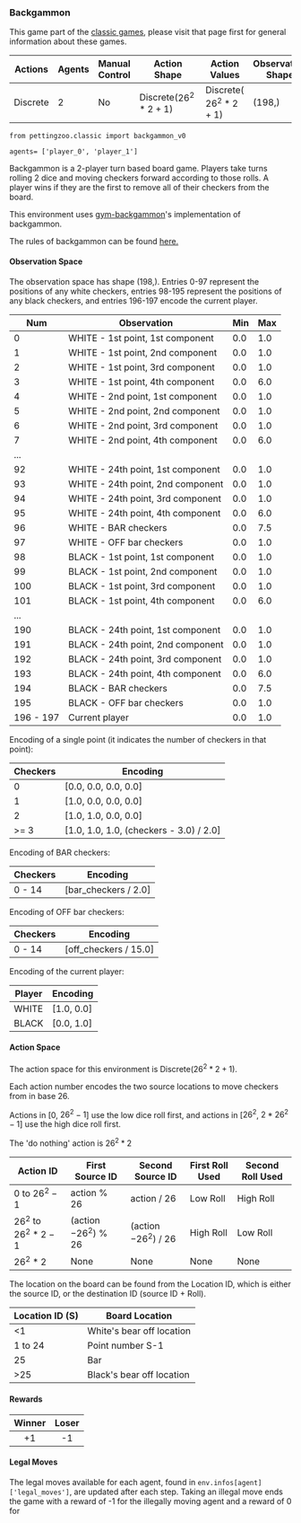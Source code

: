 ### Backgammon

This game part of the [classic games](../classic.md), please visit that page first for general information about these games.

| Actions | Agents | Manual Control | Action Shape | Action Values | Observation Shape | Observation Values | Num States |
|----------|---------|----------------|--------------|---------------|-------------------|--------------------|------------|
| Discrete           | 2       | No      | Discrete($26^2 * 2 + 1$)              | Discrete( $26^2 * 2 + 1$)            | (198,)             | [0, 7.5]                 | 10^26                  |

`from pettingzoo.classic import backgammon_v0`

`agents= ['player_0', 'player_1']`


Backgammon is a 2-player turn based board game. Players take turns rolling 2 dice and moving checkers forward according to those rolls. A player wins if they are the first to remove all of their checkers from the board.

This environment uses [gym-backgammon](https://github.com/dellalibera/gym-backgammon)'s implementation of backgammon.

The rules of backgammon can be found [here.](https://www.bkgm.com/rules.html)

#### Observation Space
The observation space has shape (198,). Entries 0-97 represent the positions of any white checkers, entries 98-195 represent the positions of any black checkers, and entries 196-197 encode the current player.

| Num       | Observation                                                         | Min  | Max  |
| --------- | -----------------------------------------------------------------   | ---- | ---- |
| 0         | WHITE - 1st point, 1st component                                    | 0.0  | 1.0  |
| 1         | WHITE - 1st point, 2nd component                                    | 0.0  | 1.0  |
| 2         | WHITE - 1st point, 3rd component                                    | 0.0  | 1.0  |
| 3         | WHITE - 1st point, 4th component                                    | 0.0  | 6.0  |
| 4         | WHITE - 2nd point, 1st component                                    | 0.0  | 1.0  |
| 5         | WHITE - 2nd point, 2nd component                                    | 0.0  | 1.0  |
| 6         | WHITE - 2nd point, 3rd component                                    | 0.0  | 1.0  |
| 7         | WHITE - 2nd point, 4th component                                    | 0.0  | 6.0  |
| ...       |                                                                     |      |      |
| 92        | WHITE - 24th point, 1st component                                   | 0.0  | 1.0  |
| 93        | WHITE - 24th point, 2nd component                                   | 0.0  | 1.0  |
| 94        | WHITE - 24th point, 3rd component                                   | 0.0  | 1.0  |
| 95        | WHITE - 24th point, 4th component                                   | 0.0  | 6.0  |
| 96        | WHITE - BAR checkers                                                | 0.0  | 7.5  |
| 97        | WHITE - OFF bar checkers                                            | 0.0  | 1.0  |
| 98        | BLACK - 1st point, 1st component                                    | 0.0  | 1.0  |
| 99        | BLACK - 1st point, 2nd component                                    | 0.0  | 1.0  |
| 100       | BLACK - 1st point, 3rd component                                    | 0.0  | 1.0  |
| 101       | BLACK - 1st point, 4th component                                    | 0.0  | 6.0  |
| ...       |                                                                     |      |      |
| 190       | BLACK - 24th point, 1st component                                   | 0.0  | 1.0  |
| 191       | BLACK - 24th point, 2nd component                                   | 0.0  | 1.0  |
| 192       | BLACK - 24th point, 3rd component                                   | 0.0  | 1.0  |
| 193       | BLACK - 24th point, 4th component                                   | 0.0  | 6.0  |
| 194       | BLACK - BAR checkers                                                | 0.0  | 7.5  |
| 195       | BLACK - OFF bar checkers                                            | 0.0  | 1.0  |
| 196 - 197 | Current player                                                      | 0.0  | 1.0  |

Encoding of a single point (it indicates the number of checkers in that point):

| Checkers | Encoding                                |           
| -------- | --------------------------------------- |
| 0        | [0.0, 0.0, 0.0, 0.0]                    |
| 1        | [1.0, 0.0, 0.0, 0.0]                    |
| 2        | [1.0, 1.0, 0.0, 0.0]                    |
| >= 3     | [1.0, 1.0, 1.0, (checkers - 3.0) / 2.0] |

Encoding of BAR checkers:

| Checkers | Encoding             |           
| -------- | -------------------- |
| 0 - 14   | [bar_checkers / 2.0] |

Encoding of OFF bar checkers:

| Checkers | Encoding              |           
| -------- | --------------------- |
| 0 - 14   | [off_checkers / 15.0] |

Encoding of the current player:

| Player  | Encoding   |           
| ------- | ---------- |
| WHITE   | [1.0, 0.0] |
| BLACK   | [0.0, 1.0] |

#### Action Space
The action space for this environment is Discrete($26^2 * 2 + 1$).

Each action number encodes the two source locations to move checkers from in base 26.

Actions in [$0$, $26^ 2 -1$] use the low dice roll first, and actions in [$26^2$, $2*26 ^2 - 1$] use the high dice roll first.

The 'do nothing' action is $26^2*2$

| Action ID  | First Source ID  | Second Source ID|  First Roll Used | Second Roll Used |         
| ------- | ---------- |---------- |---------- |---------- |
| 0 to $26^ 2 -1$   | action % $26$ | action / $26$ | Low Roll | High Roll
| $26^2$ to $26^2*2 -1$   | (action $- 26^2$) % $26$ |(action $- 26^2$) / $26$ | High Roll | Low Roll
| $26^2*2$   | None |None | None | None

The location on the board can be found from the Location ID, which is either the source ID, or the destination ID (source ID + Roll).

| Location ID (S) | Board Location |
| ------- |  ------- |
| <1 | White's bear off location|
|1 to 24 | Point number S-1|
|25 | Bar|
|>25 | Black's bear off location|

#### Rewards

| Winner | Loser |
| :----: | :---: |
| +1     | -1    |

#### Legal Moves

The legal moves available for each agent, found in `env.infos[agent]['legal_moves']`, are updated after each step. Taking an illegal move ends the game with a reward of -1 for the illegally moving agent and a reward of 0 for 
